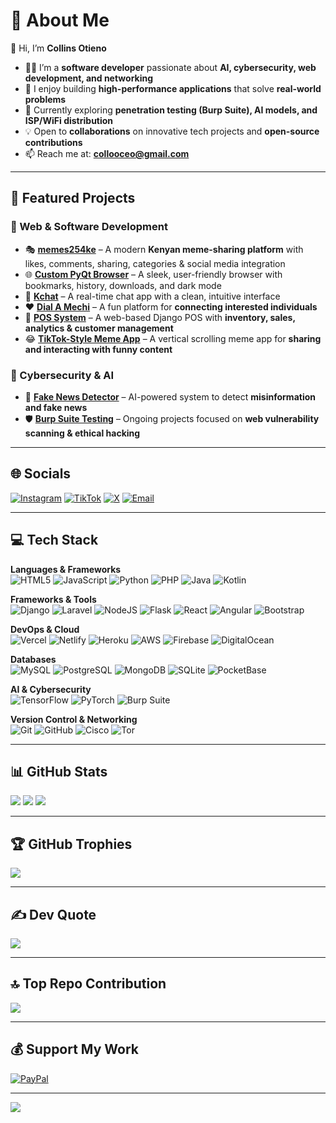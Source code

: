 # 💫 About Me
👋 Hi, I’m **Collins Otieno**

- 👨‍💻 I’m a **software developer** passionate about **AI, cybersecurity, web development, and networking**  
- 🚀 I enjoy building **high-performance applications** that solve **real-world problems**  
- 🌱 Currently exploring **penetration testing (Burp Suite), AI models, and ISP/WiFi distribution**  
- 💡 Open to **collaborations** on innovative tech projects and **open-source contributions**  
- 📫 Reach me at: **collooceo@gmail.com**

---

## 🌟 Featured Projects

### 🔹 Web & Software Development
- 🎭 **[memes254ke](http://collooceo.pythonanywhere.com/)** – A modern **Kenyan meme-sharing platform** with likes, comments, sharing, categories & social media integration  
- 🌐 **[Custom PyQt Browser](https://github.com/colloceo/collins_browser)** – A sleek, user-friendly browser with bookmarks, history, downloads, and dark mode  
- 💬 **[Kchat](https://kchat-client.vercel.app/)** – A real-time chat app with a clean, intuitive interface  
- ❤️ **[Dial A Mechi](https://dial-a-mechi.vercel.app/index.html)** – A fun platform for **connecting interested individuals**  
- 🛒 **[POS System](#)** – A web-based Django POS with **inventory, sales, analytics & customer management**  
- 😂 **[TikTok-Style Meme App](http://collooceo.pythonanywhere.com/)** – A vertical scrolling meme app for **sharing and interacting with funny content**

### 🔹 Cybersecurity & AI
- 🧠 **[Fake News Detector](#)** – AI-powered system to detect **misinformation and fake news**  
- 🛡️ **[Burp Suite Testing](#)** – Ongoing projects focused on **web vulnerability scanning & ethical hacking**

---

## 🌐 Socials
[![Instagram](https://img.shields.io/badge/Instagram-%23E4405F.svg?logo=Instagram&logoColor=white)](https://instagram.com/youngengineer247)
[![TikTok](https://img.shields.io/badge/TikTok-%23000000.svg?logo=TikTok&logoColor=white)](https://tiktok.com/@colloceo)
[![X](https://img.shields.io/badge/X-black.svg?logo=X&logoColor=white)](https://x.com/collooceo)
[![Email](https://img.shields.io/badge/Email-D14836?logo=gmail&logoColor=white)](mailto:colloceo@gmail.com)

---

## 💻 Tech Stack
**Languages & Frameworks**  
![HTML5](https://img.shields.io/badge/html5-%23E34F26.svg?style=for-the-badge&logo=html5&logoColor=white)
![JavaScript](https://img.shields.io/badge/javascript-%23323330.svg?style=for-the-badge&logo=javascript)
![Python](https://img.shields.io/badge/python-3670A0.svg?style=for-the-badge&logo=python)
![PHP](https://img.shields.io/badge/php-%23777BB4.svg?style=for-the-badge&logo=php)
![Java](https://img.shields.io/badge/java-%23ED8B00.svg?style=for-the-badge&logo=openjdk)
![Kotlin](https://img.shields.io/badge/kotlin-%237F52FF.svg?style=for-the-badge&logo=kotlin)

**Frameworks & Tools**  
![Django](https://img.shields.io/badge/django-%23092E20.svg?style=for-the-badge&logo=django)
![Laravel](https://img.shields.io/badge/laravel-%23FF2D20.svg?style=for-the-badge&logo=laravel)
![NodeJS](https://img.shields.io/badge/node.js-6DA55F.svg?style=for-the-badge&logo=node.js)
![Flask](https://img.shields.io/badge/flask-%23000.svg?style=for-the-badge&logo=flask)
![React](https://img.shields.io/badge/react-%2320232a.svg?style=for-the-badge&logo=react)
![Angular](https://img.shields.io/badge/angular.js-%23E23237.svg?style=for-the-badge&logo=angularjs)
![Bootstrap](https://img.shields.io/badge/bootstrap-%238511FA.svg?style=for-the-badge&logo=bootstrap)

**DevOps & Cloud**  
![Vercel](https://img.shields.io/badge/vercel-%23000000.svg?style=for-the-badge&logo=vercel)
![Netlify](https://img.shields.io/badge/netlify-%23000000.svg?style=for-the-badge&logo=netlify)
![Heroku](https://img.shields.io/badge/heroku-%23430098.svg?style=for-the-badge&logo=heroku)
![AWS](https://img.shields.io/badge/AWS-%23FF9900.svg?style=for-the-badge&logo=amazon-aws)
![Firebase](https://img.shields.io/badge/firebase-%23039BE5.svg?style=for-the-badge&logo=firebase)
![DigitalOcean](https://img.shields.io/badge/DigitalOcean-%230167ff.svg?style=for-the-badge&logo=digitalOcean)

**Databases**  
![MySQL](https://img.shields.io/badge/mysql-4479A1.svg?style=for-the-badge&logo=mysql)
![PostgreSQL](https://img.shields.io/badge/postgres-%23316192.svg?style=for-the-badge&logo=postgresql)
![MongoDB](https://img.shields.io/badge/MongoDB-%234ea94b.svg?style=for-the-badge&logo=mongodb)
![SQLite](https://img.shields.io/badge/sqlite-%2307405e.svg?style=for-the-badge&logo=sqlite)
![PocketBase](https://img.shields.io/badge/pocketbase-%23b8dbe4.svg?style=for-the-badge&logo=Pocketbase&logoColor=black)

**AI & Cybersecurity**  
![TensorFlow](https://img.shields.io/badge/TensorFlow-%23FF6F00.svg?style=for-the-badge&logo=TensorFlow)
![PyTorch](https://img.shields.io/badge/PyTorch-%23EE4C2C.svg?style=for-the-badge&logo=PyTorch)
![Burp Suite](https://img.shields.io/badge/Burp_Suite-orange.svg?style=for-the-badge&logoColor=white)

**Version Control & Networking**  
![Git](https://img.shields.io/badge/git-%23F05033.svg?style=for-the-badge&logo=git)
![GitHub](https://img.shields.io/badge/github-%23121011.svg?style=for-the-badge&logo=github)
![Cisco](https://img.shields.io/badge/cisco-%23049fd9.svg?style=for-the-badge&logo=cisco)
![Tor](https://img.shields.io/badge/tor-%237E4798.svg?style=for-the-badge&logo=tor-project)

---

## 📊 GitHub Stats
![](https://github-readme-stats.vercel.app/api?username=colloceo&theme=vue-dark&show_icons=true&hide_border=false&include_all_commits=true&count_private=true)
![](https://github-readme-stats.vercel.app/api/top-langs/?username=colloceo&layout=compact&theme=vue-dark&hide_border=false)
![](https://nirzak-streak-stats.vercel.app/?user=colloceo&theme=vue-dark&hide_border=false)

---

## 🏆 GitHub Trophies
![](https://github-profile-trophy.vercel.app/?username=colloceo&theme=radical&no-frame=false&no-bg=false&margin-w=4)

---

## ✍️ Dev Quote
![](https://quotes-github-readme.vercel.app/api?type=horizontal&theme=radical)

---

## 🔝 Top Repo Contribution
![](https://github-contributor-stats.vercel.app/api?username=colloceo&limit=5&theme=dark&combine_all_yearly_contributions=true)

---

## 💰 Support My Work
[![PayPal](https://img.shields.io/badge/PayPal-00457C.svg?style=for-the-badge&logo=paypal&logoColor=white)](https://paypal.me/otienocollins0549@gmail.com)

---

[![](https://visitcount.itsvg.in/api?id=colloceo&icon=0&color=0)](https://visitcount.itsvg.in)
